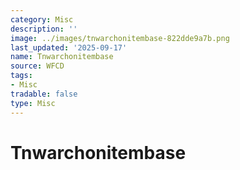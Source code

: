 ```yaml
---
category: Misc
description: ''
image: ../images/tnwarchonitembase-822dde9a7b.png
last_updated: '2025-09-17'
name: Tnwarchonitembase
source: WFCD
tags:
- Misc
tradable: false
type: Misc
---
```


# Tnwarchonitembase

